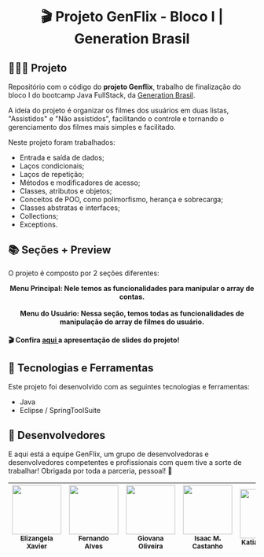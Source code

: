 <h1 align="center">
🎬 Projeto GenFlix - Bloco I | Generation Brasil
</h1>

## 👩🏻‍💻 Projeto

Repositório com o código do <strong>projeto Genflix</strong>, trabalho de finalização do bloco I do bootcamp Java FullStack, da <a href="https://www.linkedin.com/school/generationbrasil">Generation Brasil</a>. <p>A ideia do projeto é organizar os filmes dos usuários em duas listas, "Assistidos" e "Não assistidos", facilitando o controle e tornando o gerenciamento dos filmes mais simples e facilitado.</p> Neste projeto foram trabalhados:

- Entrada e saída de dados;
- Laços condicionais;
- Laços de repetição;
- Métodos e modificadores de acesso;
- Classes, atributos e objetos;
- Conceitos de POO, como polimorfismo, herança e sobrecarga;
- Classes abstratas e interfaces;
- Collections;
- Exceptions.

## 📚 Seções + Preview
O projeto é composto por 2 seções diferentes:

<div align="center">
<strong>Menu Principal: Nele temos as funcionalidades para manipular o array de contas.</strong>
</div>
<div align="center">
<br>
<strong>Menu do Usuário: Nessa seção, temos todas as funcionalidades de manipulação do array de filmes do usuário.</strong>
</div>

#### 🎬 Confira <a href="https://www.canva.com/design/DAFbDX4tYWA/1WVLXPTtizdF3fxnMp257w/view#1" target="_blank"> aqui </a>a apresentação de slides do projeto!
  
## 💫 Tecnologias e Ferramentas

Este projeto foi desenvolvido com as seguintes tecnologias e ferramentas:

- Java
- Eclipse / SpringToolSuite

## 🤝 Desenvolvedores

E aqui está a equipe GenFlix, um grupo de desenvolvedoras e desenvolvedores competentes e profissionais com quem tive a sorte de trabalhar! Obrigada por toda a parceria, pessoal! 💜

[<img src="https://avatars.githubusercontent.com/u/109443950?v=4" width=100 > <br> <sub> Elizangela Xavier </sub>](https://github.com/ElizangelaXavierS) | [<img src="https://avatars.githubusercontent.com/u/110425294?v=4" width=100 > <br> <sub> Fernando Alves </sub>](https://github.com/fewatts) | [<img  src="./assets/Giovana.jpg" width=100 height=100> <br> <sub> Giovana Oliveira </sub>](https://github.com/macgii) | [<img src="https://avatars.githubusercontent.com/u/88750575?v=4" width=100 > <br> <sub> Isaac M. Castanho </sub>](https://github.com/Isaac-MCastanho) | [<img src="https://avatars.githubusercontent.com/u/111511975?v=4" width=100 > <br> <sub> Katiana Xavier </sub>](https://github.com/KatianaXavier) | [<img src="https://avatars.githubusercontent.com/u/108881522?v=4" width=100 > <br> <sub> Luan Silva </sub>](https://github.com/LuanSilva94)
| :---: | :---: | :---: | :---: | :---: | :---: |

